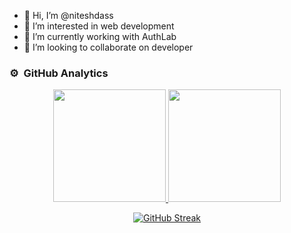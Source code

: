 - 👋 Hi, I’m @niteshdass
- 👀 I’m interested in web development
- 🌱 I’m currently working with AuthLab
- 💞️ I’m looking to collaborate on developer

### ⚙️ &nbsp;GitHub Analytics

<div align="center">
  <p align="center">
<a href="https://github.com/niteshdass">
  <img height="180em" src="https://github-readme-stats-eight-theta.vercel.app/api?username=niteshdass&show_icons=true&theme=algolia&include_all_commits=true&count_private=true"/>
  <img height="180em" src="https://github-readme-stats-eight-theta.vercel.app/api/top-langs/?username=niteshdass&layout=compact&langs_count=8&theme=algolia"/>
</a>
</p>


[![GitHub Streak](https://github-readme-streak-stats.herokuapp.com/?user=niteshdass&currStreakNum=2FD3EB&fire=pink&sideLabels=F00&theme=nightowl)](https://git.io/streak-stats)
</div>




